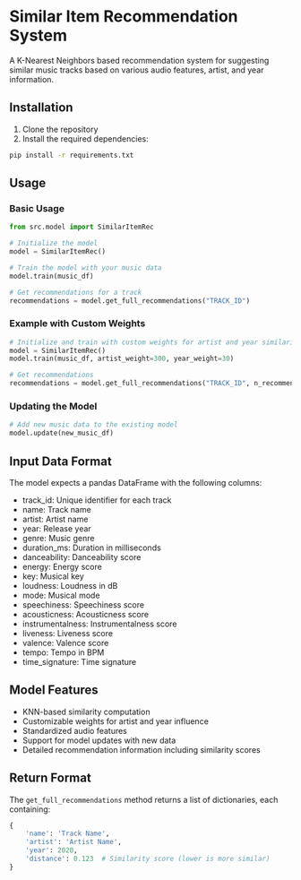 # Similar Item Recommendation System

A K-Nearest Neighbors based recommendation system for suggesting similar music tracks based on various audio features, artist, and year information.

## Installation

1. Clone the repository
2. Install the required dependencies:
```bash
pip install -r requirements.txt
```

## Usage

### Basic Usage

```python
from src.model import SimilarItemRec

# Initialize the model
model = SimilarItemRec()

# Train the model with your music data
model.train(music_df)

# Get recommendations for a track
recommendations = model.get_full_recommendations("TRACK_ID")
```

### Example with Custom Weights

```python
# Initialize and train with custom weights for artist and year similarity
model = SimilarItemRec()
model.train(music_df, artist_weight=300, year_weight=30)

# Get recommendations
recommendations = model.get_full_recommendations("TRACK_ID", n_recommendations=10)
```

### Updating the Model

```python
# Add new music data to the existing model
model.update(new_music_df)
```

## Input Data Format

The model expects a pandas DataFrame with the following columns:

- track_id: Unique identifier for each track
- name: Track name
- artist: Artist name
- year: Release year
- genre: Music genre
- duration_ms: Duration in milliseconds
- danceability: Danceability score
- energy: Energy score
- key: Musical key
- loudness: Loudness in dB
- mode: Musical mode
- speechiness: Speechiness score
- acousticness: Acousticness score
- instrumentalness: Instrumentalness score
- liveness: Liveness score
- valence: Valence score
- tempo: Tempo in BPM
- time_signature: Time signature

## Model Features

- KNN-based similarity computation
- Customizable weights for artist and year influence
- Standardized audio features
- Support for model updates with new data
- Detailed recommendation information including similarity scores

## Return Format

The `get_full_recommendations` method returns a list of dictionaries, each containing:

```python
{
    'name': 'Track Name',
    'artist': 'Artist Name',
    'year': 2020,
    'distance': 0.123  # Similarity score (lower is more similar)
}
```
